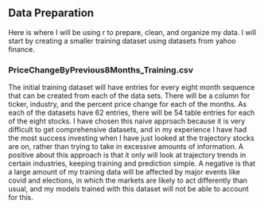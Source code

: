 ## Data Preparation
Here is where I will be using r to prepare, clean, and organize my data. I will start by creating a smaller training dataset using datasets from yahoo finance.

### PriceChangeByPrevious8Months_Training.csv
The initial training dataset will have entries for every eight month sequence that can be created from each of the data sets. There will be a column for ticker, industry, and the percent price change for each of the months. As each of the datasets have 62 entries, there will be 54 table entries for each of the eight stocks.
I have chosen this naive approach because it is very difficult to get comprehensive datasets, and in my experience I have had the most success investing when I have just looked at the trajectory stocks are on, rather than trying to take in excessive amounts of information. A positive about this approach is that it only will look at trajectory trends in certain industries, keeping training and prediction simple. A negative is that a large amount of my training data will be affected by major events like covid and elections, in which the markets are likely to act differently than usual, and my models trained with this dataset will not be able to account for this.
